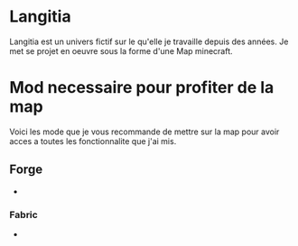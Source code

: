 # Langitia
Langitia est un univers fictif sur le qu'elle je travaille depuis des années. Je met se projet en oeuvre sous la forme d'une Map minecraft.

# Mod necessaire pour profiter de la map
Voici les mode que je vous recommande de mettre sur la map pour avoir acces a toutes les fonctionnalite que j'ai mis.

## Forge
- [Optifine]:https://optifine.net/home
### Fabric
- [FabricSkyboxes]:https://modrinth.com/mod/fabricskyboxes
